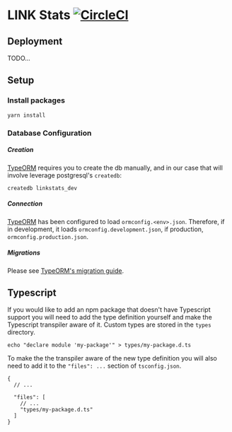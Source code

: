 # LINK Stats [![CircleCI](https://circleci.com/gh/smartcontractkit/linkstats.svg?style=shield)](https://circleci.com/gh/smartcontractkit/linkstats)

## Deployment

TODO...

## Setup

### Install packages

```
yarn install
```

### Database Configuration

##### Creation

[TypeORM](https://typeorm.io/#/) requires you to create the db manually,
and in our case that will involve leverage postgresql's `createdb`:

```
createdb linkstats_dev
```

##### Connection

[TypeORM](https://typeorm.io/#/migrations) has been configured to load
`ormconfig.<env>.json`. Therefore, if in development, it loads `ormconfig.development.json`,
if production, `ormconfig.production.json`.

##### Migrations

Please see [TypeORM's migration guide](https://typeorm.io/#/migrations).

## Typescript

If you would like to add an npm package that doesn't have Typescript support you will need
to add the type definition yourself and make the Typescript transpiler aware of it. Custom
types are stored in the `types` directory.

```
echo "declare module 'my-package'" > types/my-package.d.ts
```

To make the the transpiler aware of the new type definition you will also need to add it to
the `"files": ...` section of `tsconfig.json`.

```
{
  // ...

  "files": [
    // ...
    "types/my-package.d.ts"
  ]
}
```
